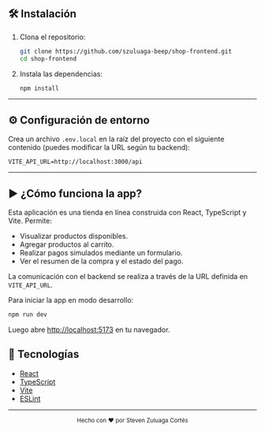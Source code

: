 

## 🛠️ Instalación

1. Clona el repositorio:
   ```bash
   git clone https://github.com/szuluaga-beep/shop-frontend.git
   cd shop-frontend
   ```
2. Instala las dependencias:
   ```bash
   npm install
   ```

---

## ⚙️ Configuración de entorno

Crea un archivo `.env.local` en la raíz del proyecto con el siguiente contenido (puedes modificar la URL según tu backend):

```env
VITE_API_URL=http://localhost:3000/api
```

---

## ▶️ ¿Cómo funciona la app?

Esta aplicación es una tienda en línea construida con React, TypeScript y Vite. Permite:

- Visualizar productos disponibles.
- Agregar productos al carrito.
- Realizar pagos simulados mediante un formulario.
- Ver el resumen de la compra y el estado del pago.

La comunicación con el backend se realiza a través de la URL definida en `VITE_API_URL`.

Para iniciar la app en modo desarrollo:

```bash
npm run dev
```

Luego abre [http://localhost:5173](http://localhost:5173) en tu navegador.

## 🚀 Tecnologías

- [React](https://react.dev/)
- [TypeScript](https://www.typescriptlang.org/)
- [Vite](https://vitejs.dev/)
- [ESLint](https://eslint.org/)

---

<div align="center">
  <sub>Hecho con ❤️ por Steven Zuluaga Cortés</sub>
</div>
